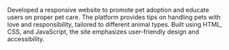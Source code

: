 Developed a responsive website to promote pet adoption and educate users on proper pet care. The platform provides tips on handling pets with love and responsibility, tailored to different animal types. Built using HTML, CSS, and JavaScript, the site emphasizes user-friendly design and accessibility.
